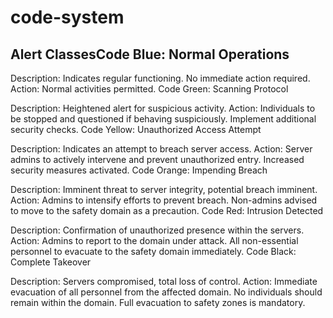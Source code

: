 # code-system

## Alert ClassesCode Blue: Normal Operations

Description: Indicates regular functioning. No immediate action required.
Action: Normal activities permitted.
Code Green: Scanning Protocol

Description: Heightened alert for suspicious activity.
Action: Individuals to be stopped and questioned if behaving suspiciously. Implement additional security checks.
Code Yellow: Unauthorized Access Attempt

Description: Indicates an attempt to breach server access.
Action: Server admins to actively intervene and prevent unauthorized entry. Increased security measures activated.
Code Orange: Impending Breach

Description: Imminent threat to server integrity, potential breach imminent.
Action: Admins to intensify efforts to prevent breach. Non-admins advised to move to the safety domain as a precaution.
Code Red: Intrusion Detected

Description: Confirmation of unauthorized presence within the servers.
Action: Admins to report to the domain under attack. All non-essential personnel to evacuate to the safety domain immediately.
Code Black: Complete Takeover

Description: Servers compromised, total loss of control.
Action: Immediate evacuation of all personnel from the affected domain. No individuals should remain within the domain. Full evacuation to safety zones is mandatory.